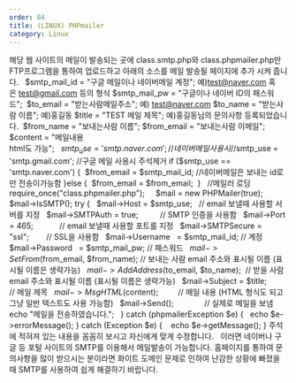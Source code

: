```yaml
---
order: 84
title: (LINUX) PHPmailer
category: Linux
---
```


해당 웹 사이트의 메일이 발송되는 곳에 class.smtp.php와 class.phpmailer.php만 FTP프로그램을 통하여 업로드하고
아래의 소스를 메일 발송될 페이지에 추가 시켜 줍니다.
 
$smtp_mail_id = "구글 메일이나 네이버메일 계정"; 예)test@naver.com 혹은 test@gmail.com 등의 형식
$smtp_mail_pw = "구글이나 네이버 ID의 패스워드"; 
$to_email = "받는사람메일주소"; 예) test@naver.com
$to_name = "받는사람 이름"; 예)홍길동
$title = "TEST 메일 제목"; 예)홍길동님의 문의사항 등록되었습니다. 
$from_name = "보내는사람 이름";
$from_email = "보내는사람 이메일";
$content = "메일내용 <br> html도 가능";
 
$smtp_use = 'smtp.naver.com'; //네이버 메일 사용시
//$smtp_use = 'smtp.gmail.com'; //구글 메일 사용시 주석제거
if ($smtp_use == 'smtp.naver.com') { 
$from_email = $smtp_mail_id; //네이버메일은 보내는 id로만 전송이가능함
}else {
 $from_email = $from_email; 
}
 
//메일러 로딩
require_once("class.phpmailer.php");
   
$mail = new PHPMailer(true);
$mail->IsSMTP();
try {
  $mail->Host = $smtp_use;   // email 보낼때 사용할 서버를 지정
  $mail->SMTPAuth = true;          // SMTP 인증을 사용함
  $mail->Port = 465;            // email 보낼때 사용할 포트를 지정
  $mail->SMTPSecure = "ssl";        // SSL을 사용함
  $mail->Username   = $smtp_mail_id; // 계정
  $mail->Password   = $smtp_mail_pw; // 패스워드
  $mail->SetFrom($from_email, $from_name); // 보내는 사람 email 주소와 표시될 이름 (표시될 이름은 생략가능)
  $mail->AddAddress($to_email, $to_name);  // 받을 사람 email 주소와 표시될 이름 (표시될 이름은 생략가능)
  $mail->Subject = $title;         // 메일 제목
  $mail->MsgHTML($content);         // 메일 내용 (HTML 형식도 되고 그냥 일반 텍스트도 사용 가능함)
  $mail->Send();              // 실제로 메일을 보냄
echo "메일을 전송하였습니다.";
 
} catch (phpmailerException $e) {
  echo $e->errorMessage();
} catch (Exception $e) {
   echo $e->getMessage();
}
주석에 적혀져 있는 내용을 꼼꼼히 보시고 자신에게 맞게 수정합니다.
 
이러면 네이버나 구글 등 포털 사이트의 SMTP를 이용해서 메일발송이 가능합니다.
홈페이지를 통하여 문의사항을 많이 받으시는 분이라면 화이트 도메인 문제로 인하여
난감한 상황에 빠졌을 때 SMTP를 사용하여 쉽게 해결하기 바랍니다.
